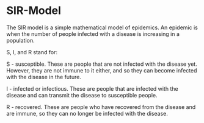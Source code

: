 # SIR-Model

The SIR model is a simple mathematical model of epidemics. An epidemic is when the number of people infected with a disease is increasing in a population.

S, I, and R stand for:

S - susceptible. These are people that are not infected with the disease yet. However, they are not immune to it either, and so they can become infected with the disease in the future.

I - infected or infectious. These are people that are infected with the disease and can transmit the disease to susceptible people.

R - recovered. These are people who have recovered from the disease and are immune, so they can no longer be infected with the disease.

